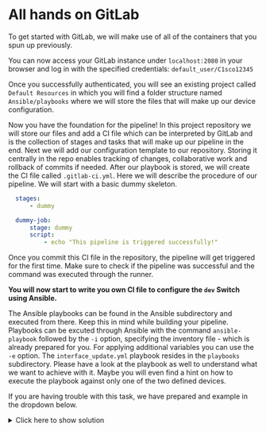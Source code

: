 # All hands on GitLab

To get started with GitLab, we will make use of all of the containers that you spun up previously.

You can now access your GitLab instance under `localhost:2080` in your browser and log in with the specified credentials: `default_user/C1sco12345` 

Once you successfully authenticated, you will see an existing project called `Default Resources` in which you will find a folder structure named `Ansible/playbooks` where we will store the files that will make up our device configuration.

Now you have the foundation for the pipeline! In this project repository we will store our files and add a CI file which can be interpreted by GitLab and is the collection of stages and tasks that will make up our pipeline in the end.
Next we will add our configuration template to our repository. Storing it centrally in the repo enables tracking of changes, collaborative work and rollback of commits if needed.
After our playbook is stored, we will create the CI file called `.gitlab-ci.yml`. Here we will describe the procedure of our pipeline. We will start with a basic dummy skeleton.

```yml
  stages:
      - dummy

  dummy-job:
      stage: dummy
      script:
          - echo "This pipeline is triggered successfully!"
```

Once you commit this CI file in the repository, the pipeline will get triggered for the first time. Make sure to check if the pipeline was successful and the command was executed through the runner.

**You will now start to write you own CI file to configure the `dev` Switch using Ansible.**

The Ansible playbooks can be found in the Ansible subdirectory and executed from there. Keep this in mind while building your pipeline.
Playbooks can be excuted through Ansible with the command `ansible-playbook` followed by the `-i` option, specifying the inventory file - which is already prepared for you. For applying additional variables you can use the `-e` option. The `interface_update.yml` playbook resides in the `playbooks` subdirectory. Please have a look at the playbook as well to understand what we want to achieve with it. Maybe you will even find a hint on how to  execute the playbook against only one of the two defined devices.

If you are having trouble with this task, we have prepared and example in the dropdown below.

<details>

<summary>Click here to show solution</summary>
  
  ```bash linenums="1" title="Ansible Pipeline example"
  ---
  stages:
    - deploy_test
  deploy_infra:
    stage: deploy_test
    script:
      - cd Ansible
      - ansible-playbook -i inventory -e 'devices=cat9kv01-dev' playbooks/interface_update.yml
  ```

</details>

